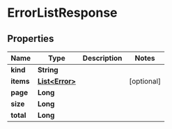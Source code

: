 

# ErrorListResponse


## Properties

Name | Type | Description | Notes
------------ | ------------- | ------------- | -------------
**kind** | **String** |  | 
**items** | [**List&lt;Error&gt;**](Error.md) |  |  [optional]
**page** | **Long** |  | 
**size** | **Long** |  | 
**total** | **Long** |  | 



